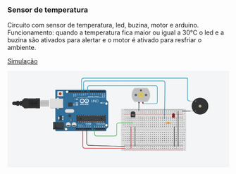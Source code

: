 <!DOCTYPE html>
<html>
<head>
    <title><h1> Circuito Simples </h1></title>
</head>
<body>

<h3>Sensor de temperatura</h3>
<p>Circuito com sensor de temperatura, led, buzina, motor e arduino. Funcionamento: quando a temperatura fica maior ou igual a 30°C o led e a buzina são ativados para alertar e o motor é ativado para resfriar o ambiente.</p>

<a href= "https://www.tinkercad.com/things/izN8BTiGOU7-circuito-simples-com-sensor-de-temperatura?sharecode=A4f6Y_E4tqiy2ZgwNYjW7-K1NZH8XgnTb7e58Ybm2oc"> Simulação</a>

<img src="/Sensor_Temp.jpg">

</body>
</html>


